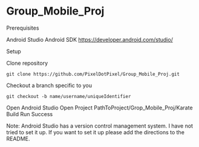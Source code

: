 # Group_Mobile_Proj

Prerequisites

Android Studio
Android SDK
https://developer.android.com/studio/

Setup

Clone repository

	git clone https://github.com/PixelDotPixel/Group_Mobile_Proj.git

Checkout a branch specific to you

	git checkout -b name/username/uniqueIdentifier

Open Android Studio
Open Project PathToProject/Grop_Mobile_Proj/Karate
Build
Run
Success

Note: Android Studio has a version control management system. I have not tried to set it up. If you want to set it up please add the directions to the README.